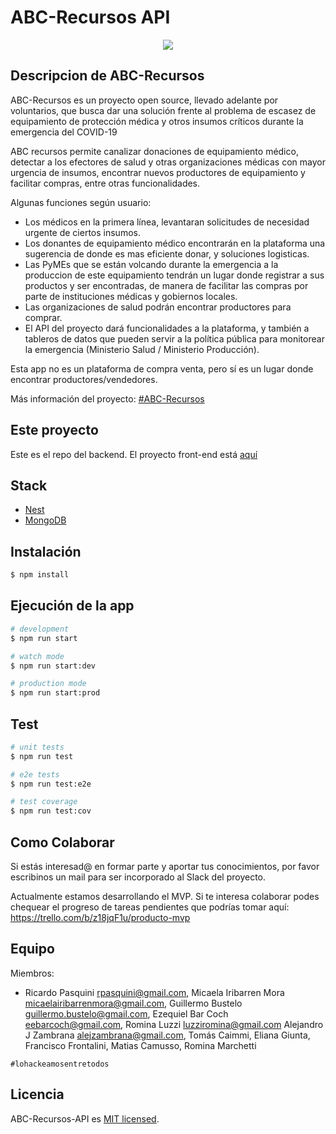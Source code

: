 # ABC-Recursos API
<p align="center">
  <img src="assets/abc-recursos.png">
</p>

## Descripcion de ABC-Recursos

ABC-Recursos es un proyecto open source, llevado adelante por voluntarios, que busca dar una solución frente al problema de escasez de equipamiento de protección médica y otros insumos críticos durante la emergencia del COVID-19

ABC recursos permite canalizar donaciones de equipamiento médico, detectar a los efectores de salud y otras organizaciones médicas con mayor urgencia de insumos, encontrar nuevos productores de equipamiento y facilitar compras, entre otras funcionalidades.   

Algunas funciones según usuario:
* Los médicos en la primera línea, levantaran  solicitudes de necesidad urgente de ciertos insumos.
 * Los donantes de equipamiento médico encontrarán en la plataforma una sugerencia de donde es mas eficiente donar, y soluciones logisticas.
 * Las PyMEs que se están volcando durante la emergencia a la produccion de este equipamiento tendrán un lugar donde registrar a sus productos y ser encontradas, de manera de facilitar las compras por parte de  instituciones médicas y gobiernos locales.
 * Las organizaciones de salud podrán encontrar productores para comprar.
 * El API del proyecto dará funcionalidades a la plataforma, y también a tableros de datos que pueden servir a la política pública para monitorear la emergencia (Ministerio Salud / Ministerio Producción).

Esta app no es un plataforma de compra venta, pero sí es un lugar donde encontrar productores/vendedores.

Más información del proyecto:  [#ABC-Recursos](https://docs.google.com/presentation/d/11mDfurV6uqYacidEBVOcvdYdY3kEkzJV8-IxPl6_Zt4/edit#slide=id.g1f87997393_0_782)

## Este proyecto

Este es el repo del backend.  El proyecto front-end está [aquí](https://github.com/lohackeamosentretodos/abc-recursos-be)


## Stack

- [Nest](https://github.com/nestjs/nest)
- [MongoDB](https://mongodb.com)

## Instalación

```bash
$ npm install
```

## Ejecución de la app

```bash
# development
$ npm run start

# watch mode
$ npm run start:dev

# production mode
$ npm run start:prod
```

## Test

```bash
# unit tests
$ npm run test

# e2e tests
$ npm run test:e2e

# test coverage
$ npm run test:cov
```

## Como Colaborar

 Si estás interesad@ en formar parte y aportar tus conocimientos, por favor escribinos un mail para ser incorporado al Slack del proyecto.

Actualmente estamos desarrollando el MVP. Si te interesa colaborar podes chequear el progreso de tareas pendientes que podrías tomar aquí:
https://trello.com/b/z18jqF1u/producto-mvp

## Equipo

Miembros:
- Ricardo Pasquini <rpasquini@gmail.com>, Micaela Iribarren Mora <micaelairibarrenmora@gmail.com>, Guillermo Bustelo <guillermo.bustelo@gmail.com>, Ezequiel Bar Coch <eebarcoch@gmail.com>, Romina Luzzi <luzziromina@gmail.com> Alejandro J Zambrana <alejzambrana@gmail.com>, Tomás Caimmi, Eliana Giunta, Francisco Frontalini, Matias Camusso, Romina Marchetti

`#lohackeamosentretodos`

## Licencia

  ABC-Recursos-API es [MIT licensed](LICENSE).
